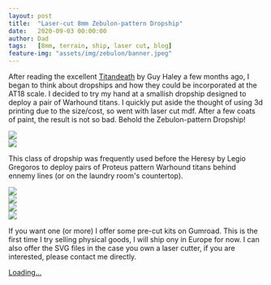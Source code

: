```yaml
---
layout: post
title:  "Laser-cut 8mm Zebulon-pattern Dropship"
date:   2020-09-03 00:00:00
author: Dad
tags:   [8mm, terrain, ship, laser cut, blog]
feature-img: "assets/img/zebulon/banner.jpeg"
---
```


After reading the excellent [Titandeath][td] by Guy Haley a few months ago, I began to think about dropships and how they could be incorporated at the AT18 scale. I decided to try my hand at a smallish dropship designed to deploy a pair of Warhound titans. I quickly put aside the thought of using 3d printing due to the size/cost, so went with laser cut mdf. After a few coats of paint, the result is not so bad. Behold the Zebulon-pattern Dropship!
<div class="row">
  <div class="col-1-2">
  	<img src="{{ site.baseurl }}/assets/img/zebulon/zebulon-p - 1.jpeg"/>
  </div>
  <div class="col-1-2">
  	<img src="{{ site.baseurl }}/assets/img/zebulon/zebulon-p - 2.jpeg"/>
  </div>
</div>

This class of dropship was frequently used before the Heresy by Legio Gregoros to deploy pairs of Proteus pattern Warhound titans behind ennemy lines (or on the laundry room's countertop).
<div class="row">
  <div class="col-1-2">
  	<img src="{{ site.baseurl }}/assets/img/zebulon/zebulon-p - 3.jpeg"/>
  </div>
  <div class="col-1-2">
  	<img src="{{ site.baseurl }}/assets/img/zebulon/zebulon-p - 4.jpeg"/>
  </div>
  <div class="col-1-2">
  	<img src="{{ site.baseurl }}/assets/img/zebulon/zebulon-p - 5.jpeg"/>
  </div>
  <div class="col-1-2">
  	<img src="{{ site.baseurl }}/assets/img/zebulon/zebulon-p - 6.jpeg"/>
  </div>
</div>

If you want one (or more) I offer some pre-cut kits on Gumroad. This is the first time I try selling physical goods, I will ship ony in Europe for now. I can also offer the SVG files in the case you own a laser cutter, if you are interested, please contact me directly.

<script src="https://gumroad.com/js/gumroad-embed.js"></script>
<div class="gumroad-product-embed" data-gumroad-product-id="YpUtM"><a href="https://gumroad.com/l/YpUtM">Loading...</a></div>

[td]: https://www.blacklibrary.com/the-horus-heresy/novels/the-horus-heresy-titan-death-ebook.html